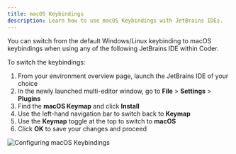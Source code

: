 ```yaml
---
title: macOS Keybindings
description: Learn how to use macOS Keybindings with JetBrains IDEs.
---
```


You can switch from the default Windows/Linux keybinding to macOS keybindings
when using any of the following JetBrains IDE within Coder.

To switch the keybindings:

1. From your environment overview page, launch the JetBrains IDE of your choice
2. In the newly launched multi-editor window, go to **File** > **Settings** >
   **Plugins**
3. Find the **macOS Keymap** and click **Install**
4. Use the left-hand navigation bar to switch back to **Keymap**
5. Use the **Keymap** toggle at the top to switch to **macOS**
6. Click **OK** to save your changes and proceed

![Configuring macOS Keybindings](../../assets/macos-keybinding.png)
